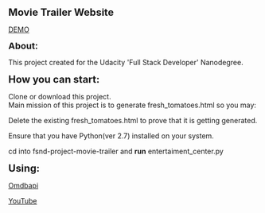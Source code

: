 <p><span style="font-size:20px"><strong>Movie Trailer Website</strong></span></p>

<p><a href= "">DEMO</a></p>

<p><span style="font-size:18px"><strong>About:</strong></span></p>

<p>This project created for the Udacity &#39;Full Stack Developer&#39; Nanodegree.</p>

<p><span style="font-size:20px"><strong>How you can start:</strong></span></p>

<p>Clone or download this project.<br />
Main mission of this project is to generate fresh_tomatoes.html so you may:</p>

<p>Delete the existing fresh_tomatoes.html to prove that it is getting generated.</p>

<p>Ensure that you have Python(ver 2.7) installed on your system.</p>

<p>cd into fsnd-project-movie-trailer and <strong>run</strong> entertaiment_center.py</p>



<p><span style="font-size:20px"><strong>Using:</strong></span></p>

<a href = "http://www.omdbapi.com/">Omdbapi</a>

<a href = "http://www.youtube.com/">YouTube</a>

